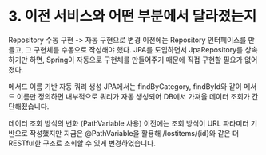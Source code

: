 # 3. 이전 서비스와 어떤 부분에서 달라졌는지
Repository 수동 구현 -> 자동 구현으로 변경
이전에는 Repository 인터페이스를 만들고, 그 구현체를 수동으로 작성해야 했다.
JPA를 도입하면서 JpaRepository를 상속하기만 하면, Spring이 자동으로 구현체를 만들어주기 때문에 직접 구현할 필요가 없어졌다.

메서드 이름 기반 자동 쿼리 생성 
JPA에서는 findByCategory, findById와 같이 메서드 이름만 정의하면
내부적으로 쿼리가 자동 생성되어 DB에서 가져올 데이터 조회가 간단해졌습니다.

데이터 조회 방식의 변화 (PathVariable 사용)
이전에는 조회 방식이 URL 파라미터 기반으로 작성했지만
지금은 @PathVariable을 활용해 /lostitems/{id}와 같은 더 RESTful한 구조로 조회할 수 있게 변경하였습니다.